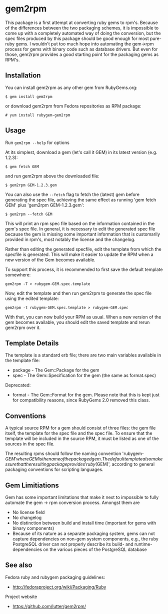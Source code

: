 # gem2rpm

This package is a first attempt at converting ruby gems to rpm's. Because
of the differences between the two packaging schemes, it is impossible to
come up with a completely automated way of doing the conversion, but the
spec files produced by this package should be good enough for most
pure-ruby gems. I wouldn't put too much hope into automating the gem->rpm
process for gems with binary code such as database drivers. But even for
those, gem2rpm provides a good starting point for the packaging gems as
RPM's.

## Installation

You can install gem2rpm as any other gem from RubyGems.org:

```
$ gem install gem2rpm
```

or download gem2rpm from Fedora repositories as RPM package:

```
# yum install rubygem-gem2rpm
```

## Usage

Run `gem2rpm --help` for options

At its simplest, download a gem (let's call it GEM) in its latest
version (e.g. 1.2.3):

```
$ gem fetch GEM
```

and run gem2rpm above the downloaded file:

```
$ gem2rpm GEM-1.2.3.gem
```

You can also use the `--fetch` flag to fetch the (latest) gem before generating the spec file, achieving the same effect as running 'gem fetch GEM' plus 'gem2rpm GEM-1.2.3.gem':

```
$ gem2rpm --fetch GEM
```

This will print an rpm spec file based on the information contained in the
gem's spec file. In general, it is necessary to edit the generated spec
file because the gem is missing some important information that is
customarily provided in rpm's, most notably the license and the changelog.


Rather than editing the generated specfile, edit the template from which
the specfile is generated. This will make it easier to update the RPM when
a new version of the Gem becomes available.

To support this process, it is recommended to first save the default
template somewhere:
```
gem2rpm -T > rubygem-GEM.spec.template
```

Now, edit the template and then run gem2rpm to generate the spec file
using the edited template:
```
gem2rpm -t rubygem-GEM.spec.template > rubygem-GEM.spec
```

With that, you can now build your RPM as usual. When a new version of the
gem becomes available, you should edit the saved template and rerun
gem2rpm over it.

## Template Details

The template is a standard erb file; there are two main variables available
in the template file:

-  package      - The Gem::Package for the gem
-  spec         - The Gem::Specification for the gem (the same as format.spec)

Deprecated:

-  format       - The Gem::Format for the gem. Please note that this is kept just for compatibility reasons, since RubyGems 2.0 removed this class.

## Conventions

A typical source RPM for a gem should consist of three files: the gem file
itself, the template for the spec file and the spec file. To ensure that
the template will be included in the source RPM, it must be listed as one
of the sources in the spec file.

The resulting rpms should follow the naming convention 'rubygem-$GEM'
where GEM is the name of the packaged gem. The default template also makes
sure that the resulting package provides 'ruby($GEM)', according to general
packaging conventions for scripting languages.

## Gem Limitiations

Gem has some important limitations that make it next to impossible to
fully automate the gem -> rpm conversion process. Amongst them are

  - No license field
  - No changelog
  - No distinction between build and install time (important for gems with
    binary components)
  - Because of its nature as a separate packaging system, gems can not
    capture dependencies on non-gem system components, e.g., the ruby
    PostgreSQL driver can not properly describe its build- and
    runtime-dependencies on the various pieces of the PostgreSQL database

## See also

Fedora ruby and rubygem packaging guidelines:
-  http://fedoraproject.org/wiki/Packaging/Ruby

Project website
-  https://github.com/lutter/gem2rpm/
